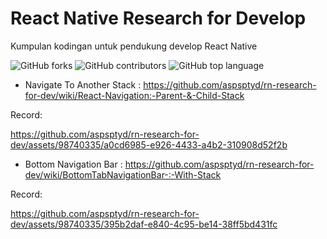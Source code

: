 # React Native Research for Develop
Kumpulan kodingan untuk pendukung develop React Native

![GitHub forks](https://img.shields.io/github/forks/aspsptyd/rn-research-for-dev.svg) ![GitHub contributors](https://img.shields.io/github/contributors/aspsptyd/rn-research-for-dev.svg) ![GitHub top language](https://img.shields.io/github/languages/top/aspsptyd/rn-research-for-dev.svg)

- Navigate To Another Stack : https://github.com/aspsptyd/rn-research-for-dev/wiki/React-Navigation:-Parent-&-Child-Stack

Record: 

https://github.com/aspsptyd/rn-research-for-dev/assets/98740335/a0cd6985-e926-4433-a4b2-310908d52f2b

- Bottom Navigation Bar : https://github.com/aspsptyd/rn-research-for-dev/wiki/BottomTabNavigationBar-:-With-Stack

Record:

https://github.com/aspsptyd/rn-research-for-dev/assets/98740335/395b2daf-e840-4c95-be14-38ff5bd431fc
